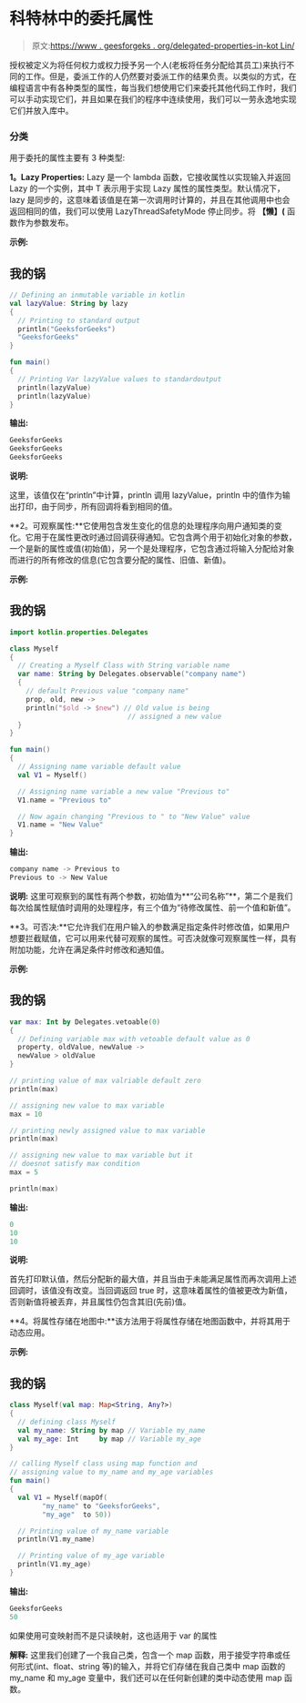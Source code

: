 # 科特林中的委托属性

> 原文:[https://www . geesforgeks . org/delegated-properties-in-kot Lin/](https://www.geeksforgeeks.org/delegated-properties-in-kotlin/)

授权被定义为将任何权力或权力授予另一个人(老板将任务分配给其员工)来执行不同的工作。但是，委派工作的人仍然要对委派工作的结果负责。以类似的方式，在编程语言中有各种类型的属性，每当我们想使用它们来委托其他代码工作时，我们可以手动实现它们，并且如果在我们的程序中连续使用，我们可以一劳永逸地实现它们并放入库中。

### 分类

用于委托的属性主要有 3 种类型:

**1。Lazy Properties:** Lazy 是一个 lambda 函数，它接收属性以实现输入并返回 Lazy 的一个实例，其中 T 表示用于实现 Lazy 属性的属性类型。默认情况下，lazy 是同步的，这意味着该值是在第一次调用时计算的，并且在其他调用中也会返回相同的值，我们可以使用 LazyThreadSafetyMode 停止同步。将 **【懒】(** 函数作为参数发布。

**示例:**

## 我的锅

```kt
// Defining an inmutable variable in kotlin
val lazyValue: String by lazy
{
  // Printing to standard output
  println("GeeksforGeeks")
  "GeeksforGeeks"
}

fun main()
{
  // Printing Var lazyValue values to standardoutput
  println(lazyValue)
  println(lazyValue)
}
```

**输出:**

```kt
GeeksforGeeks
GeeksforGeeks
GeeksforGeeks
```

**说明:**

这里，该值仅在“println”中计算，println 调用 lazyValue，println 中的值作为输出打印，由于同步，所有回调将看到相同的值。

**2。可观察属性:**它使用包含发生变化的信息的处理程序向用户通知类的变化。它用于在属性更改时通过回调获得通知。它包含两个用于初始化对象的参数，一个是新的属性或值(初始值)，另一个是处理程序，它包含通过将输入分配给对象而进行的所有修改的信息(它包含要分配的属性、旧值、新值)。

**示例:**

## 我的锅

```kt
import kotlin.properties.Delegates

class Myself
{
  // Creating a Myself Class with String variable name
  var name: String by Delegates.observable("company name")
  {
    // default Previous value "company name"
    prop, old, new ->
    println("$old -> $new") // Old value is being
                             // assigned a new value
  }
}

fun main()
{
  // Assigning name variable default value
  val V1 = Myself()

  // Assigning name variable a new value "Previous to"
  V1.name = "Previous to"

  // Now again changing "Previous to " to "New Value" value
  V1.name = "New Value"
}
```

**输出:**

```kt
company name -> Previous to
Previous to -> New Value
```

**说明:**
这里可观察到的属性有两个参数，初始值为**“公司名称”**，第二个是我们每次给属性赋值时调用的处理程序，有三个值为“待修改属性、前一个值和新值”。

**3。可否决:**它允许我们在用户输入的参数满足指定条件时修改值，如果用户想要拦截赋值，它可以用来代替可观察的属性。可否决就像可观察属性一样，具有附加功能，允许在满足条件时修改和通知值。

**示例:**

## 我的锅

```kt
var max: Int by Delegates.vetoable(0)
{
  // Defining variable max with vetoable default value as 0
  property, oldValue, newValue ->
  newValue > oldValue
}

// printing value of max valriable default zero
println(max)

// assigning new value to max variable
max = 10

// printing newly assigned value to max variable
println(max)

// assigning new value to max variable but it
// doesnot satisfy max condition
max = 5

println(max)
```

**输出:**

```kt
0
10
10
```

**说明:**

首先打印默认值，然后分配新的最大值，并且当由于未能满足属性而再次调用上述回调时，该值没有改变。当回调返回 true 时，这意味着属性的值被更改为新值，否则新值将被丢弃，并且属性仍包含其旧(先前)值。

**4。将属性存储在地图中:**该方法用于将属性存储在地图函数中，并将其用于动态应用。

**示例:**

## 我的锅

```kt
class Myself(val map: Map<String, Any?>)
{
  // defining class Myself
  val my_name: String by map // Variable my_name
  val my_age: Int     by map // Variable my_age
}

// calling Myself class using map function and
// assigning value to my_name and my_age variables
fun main()
{
  val V1 = Myself(mapOf(
        "my_name" to "GeeksforGeeks",
        "my_age"  to 50))

  // Printing value of my_name variable
  println(V1.my_name)

  // Printing value of my_age variable
  println(V1.my_age) 
}
```

**输出:**

```kt
GeeksforGeeks
50
```

如果使用可变映射而不是只读映射，这也适用于 var 的属性

**解释:**
这里我们创建了一个我自己类，包含一个 map 函数，用于接受字符串或任何形式(int、float、string 等)的输入，并将它们存储在我自己类中 map 函数的 my_name 和 my_age 变量中，我们还可以在任何新创建的类中动态使用 map 函数。